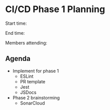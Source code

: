 # CI/CD Phase 1 Planning

Start time:

End time:

Members attending:


## Agenda

- Implement for phase 1
  - ESLint
  - PR template
  - Jest
  - JSDocs
- Phase 2 brainstorming
  - SonarCloud
